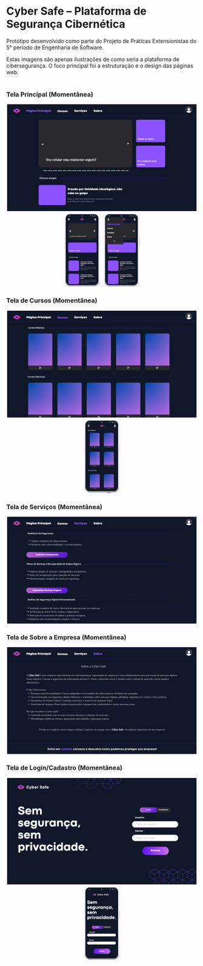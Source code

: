 # Cyber Safe – Plataforma de Segurança Cibernética

Protótipo desenvolvido como parte do Projeto de Práticas Extensionistas do 5° período de Engenharia de Software.

Estas imagens são apenas ilustrações de como seria a plataforma de cibersegurança. O foco principal foi a estruturação e o design das páginas web.
</br></br>

### Tela Principal (Momentânea)
<div align="center">
  <img src="assets/imagens/PC 1.png" width="500"/>
  <img src="assets/imagens/Cell 1.png" width="100"/>
  <img src="assets/imagens/Cell 2.png" width="100"/>
</div>

### Tela de Cursos (Momentânea)
<div align="center">
  <img src="assets/imagens/PC 2.png" width="500"/>
  <img src="assets/imagens/Cell 3.png" width="100""/>
</div>

### Tela de Serviços (Momentânea)
<div align="center">
  <img src="assets/imagens/PC 3.png" width="500"/>
</div>

### Tela de Sobre a Empresa (Momentânea)
<div align="center">
  <img src="assets/imagens/PC 4.png" width="500""/>
</div>

### Tela de Login/Cadastro (Momentânea)
<div align="center">
  <img src="assets/imagens/PC login.png" width="500""/>
  <img src="assets/imagens/Cell login.png" width="100""/>
</div>
